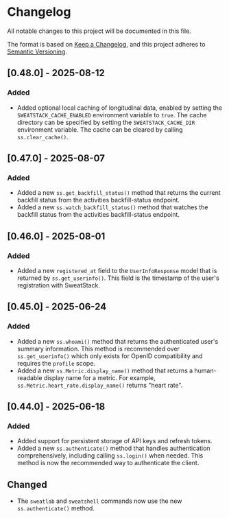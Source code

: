 # Changelog

All notable changes to this project will be documented in this file.

The format is based on [Keep a Changelog](https://keepachangelog.com/en/1.1.0/),
and this project adheres to [Semantic Versioning](https://semver.org/spec/v2.0.0.html).


## [0.48.0] - 2025-08-12

### Added

- Added optional local caching of longitudinal data, enabled by setting the `SWEATSTACK_CACHE_ENABLED` environment variable to `true`. The cache directory can be specified by setting the `SWEATSTACK_CACHE_DIR` environment variable. The cache can be cleared by calling `ss.clear_cache()`.


## [0.47.0] - 2025-08-07

### Added

- Added a new `ss.get_backfill_status()` method that returns the current backfill status from the activities backfill-status endpoint.
- Added a new `ss.watch_backfill_status()` method that watches the backfill status from the activities backfill-status endpoint.


## [0.46.0] - 2025-08-01

### Added

- Added a new `registered_at` field to the `UserInfoResponse` model that is returned by `ss.get_userinfo()`. This field is the timestamp of the user's registration with SweatStack.



## [0.45.0] - 2025-06-24

### Added

- Added a new `ss.whoami()` method that returns the authenticated user's summary information. This method is recommended over `ss.get_userinfo()` which only exists for OpenID compatibility and requires the `profile` scope.
- Added a new `ss.Metric.display_name()` method that returns a human-readable display name for a metric. For example, `ss.Metric.heart_rate.display_name()` returns "heart rate".

## [0.44.0] - 2025-06-18

### Added

- Added support for persistent storage of API keys and refresh tokens.
- Added a new `ss.authenticate()` method that handles authentication comprehensively, including calling `ss.login()` when needed. This method is now the recommended way to authenticate the client.


## Changed

- The `sweatlab` and `sweatshell` commands now use the new `ss.authenticate()` method.
